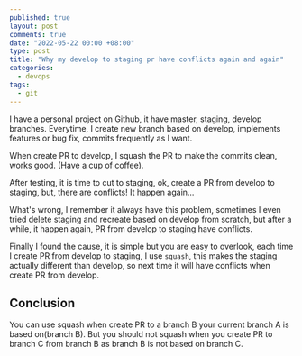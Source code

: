 ```yaml
---
published: true
layout: post
comments: true
date: "2022-05-22 00:00 +08:00"
type: post
title: "Why my develop to staging pr have conflicts again and again"
categories:
  - devops
tags:
  - git
---
```

I have a personal project on Github, it have master, staging, develop branches. Everytime, I create new branch based on develop, implements features or bug fix, commits frequently as I want. 


When create PR to develop, I squash the PR to make the commits clean, works good. (Have a cup of coffee).

After testing, it is time to cut to staging, ok, create a PR from develop to staging, but, there are conflicts! It happen again...

What's wrong, I remember it always have this problem, sometimes I even tried delete staging and recreate based on develop from scratch, but after a while, it happen again, PR from develop to staging have conflicts.

Finally I found the cause, it is simple but you are easy to overlook, each time I create PR from develop to staging, I use `squash`, this makes the staging actually different than develop, so next time it will have conflicts when create PR from develop.

## Conclusion
You can use squash when create PR to a branch B your current branch A is based on(branch B). But you should not squash when you create PR to branch C from branch B as branch B is not based on branch C.